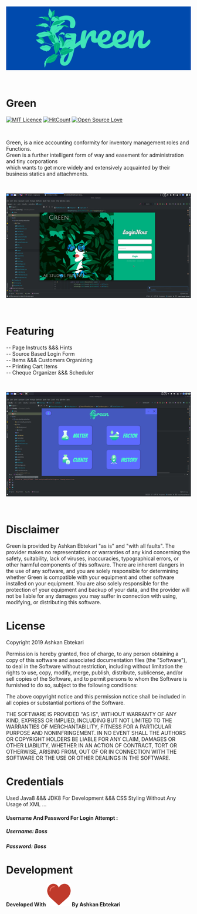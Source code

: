 ![Header](Green.png)



</br>

# Green

[![MIT Licence](https://badges.frapsoft.com/os/mit/mit.svg?v=103)](https://opensource.org/licenses/mit-license.php)
[![HitCount](http://hits.dwyl.com/AshkanE11/https://githubcom/AshkanE11/Greengit.svg)](http://hits.dwyl.com/AshkanE11/https://githubcom/AshkanE11/Greengit)
[![Open Source Love](https://badges.frapsoft.com/os/v3/open-source.svg?v=103)](https://github.com/ellerbrock/open-source-badges/)

</br>

Green, is a nice accounting conformity for inventory management roles and Functions.</br>
Green is a further intelligent form of way and easement for administration and tiny corporations</br>
which wants to get more widely and extensively acquainted by their business statics and attachments.

</br>

![Header](login.png)

</br>

# Featuring

-- Page Instructs &&& Hints </br>
-- Source Based Login Form </br>
-- Items &&& Customers Organizing </br>
-- Printing Cart Items </br>
-- Cheque Organizer &&& Scheduler </br>

</br>

![Header](appscreen.png)

</br>

# Disclaimer

Green is provided by Ashkan Ebtekari "as is" and "with all faults". The provider makes no representations or warranties of any kind concerning
the safety, suitability, lack of viruses, inaccuracies, typographical errors, or other harmful components of this software.
There are inherent dangers in the use of any
software, and you are solely responsible for determining whether Green is compatible with your equipment and other software installed on your equipment.
You are also solely responsible for the protection of your equipment and backup of your data, and the provider will not be liable for any damages
you may suffer in connection with using, modifying, or distributing this software.

# License

Copyright 2019 Ashkan Ebtekari

Permission is hereby granted, free of charge, to any person obtaining a copy of this software and associated documentation files (the "Software"), to deal in the Software without restriction, including without limitation the rights to use, copy, modify, merge, publish, distribute, sublicense, and/or sell copies of the Software, and to permit persons to whom the Software is furnished to do so, subject to the following conditions:

The above copyright notice and this permission notice shall be included in all copies or substantial portions of the Software.

THE SOFTWARE IS PROVIDED "AS IS", WITHOUT WARRANTY OF ANY KIND, EXPRESS OR IMPLIED, INCLUDING BUT NOT LIMITED TO THE WARRANTIES OF MERCHANTABILITY, FITNESS FOR A PARTICULAR PURPOSE AND NONINFRINGEMENT. IN NO EVENT SHALL THE AUTHORS OR COPYRIGHT HOLDERS BE LIABLE FOR ANY CLAIM, DAMAGES OR OTHER LIABILITY, WHETHER IN AN ACTION OF CONTRACT, TORT OR OTHERWISE, ARISING FROM, OUT OF OR IN CONNECTION WITH THE SOFTWARE OR THE USE OR OTHER DEALINGS IN THE SOFTWARE.


# Credentials

Used Java8 &&& JDK8 For Development &&& CSS Styling Without Any Usage of XML ...

#### Username And Password For Login Attempt :

##### Username: Boss </br>
##### Password: Boss </br>


# Development

**Developed With ![Header](LOVE.png)  By Ashkan Ebtekari**

